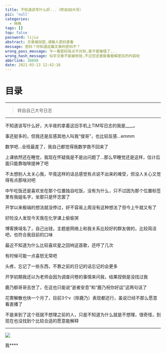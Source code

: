 ```yaml
---
title: 不知道该写什么好...（转自QQ大号）
pic: 'null'
categories:
  - 特殊
tags: []
top: false
password: lijia
abstract: 文章被加密,请输入密码查看
message: 密码？你知道这篇文章的密码不？
wrong_pass_message: 乍一看密码有点不对劲,是不是输错了...
wrong_hash_message: 似乎文章不能被校验,不过您还是能看看解密后的内容哒
abbrlink: 38698
date: 2021-03-13 12:42:18
---
```


# 目录

<!-- toc -->

---


> 转自自己大号日志

<!--more-->

---

不知道该写什么好，大半夜的拿着这旧手机上TIM写日志的我是____。

事还挺多的，但我还是反感其他人叫我“俊哥”，也比较反感…emmm

数学吧…全班最差了，我自己都觉得我数学救不回来了

上课依然还在睡觉，我现在怀疑我是不是出问题了…那么早睡觉还是这样，估计后面只能靠咖啡提神了吧

不太想别人太关心我，毕竟这样的话总感觉有点说不出来的难受，但没人关心又觉得有点那啥对吧

中午吃饭还是喜欢坐在那个位置独自吃饭，没有为什么，只不过因为那个位置标签里有我姐名字，坐那只是怀念罢了

开学以来极端的想法就没停过，好不容易上周没有这种想法了但今上午就又有了

好险没人发现今天我在化学课上偷偷哭

博客换域名了，自己出钱，主题是网络上和我关系比较好的群友做的，比较简洁吧，也符合我目前的口味

最近不知道为什么比较喜欢星之回响这首歌，还哼了几次

有时候可能一点喜怒无常吧

头疼，忘记了一些东西，不靠之前的日记的话忘记的会更多

开学初期我还以为老师会因为调查问卷的事情来问我，结果捏倒是没找过我

鹿乃额哥哥去世了，在这也只能说“逝者安息”和“鹿乃祝你好运”这两句话了

花寄解散也快一个月了，目前3个v（除鹿乃）表现都还行，虽说已经不那么愿意看直播了

不是来到了这个班就不想理之前的人，只是不知道为什么就是不想理，很奇怪，到现在也没找到个比较合适的愿意能解释

---

![](https://liliakaijun-pic.vercel.app/38698/604c43af2ea2e.webp)

我***\*

<!--

抑郁？我看你全家都抑郁死亡嗷（笑

-->